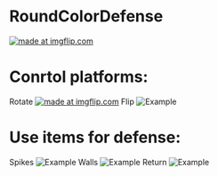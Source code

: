 # RoundColorDefense
<a href="https://imgflip.com/gif/3moa5c"><img src="https://i.imgflip.com/3moa5c.gif" title="made at imgflip.com"/></a>
# Conrtol platforms:
Rotate
<a href="https://imgflip.com/gif/3mo6ag"><img src="https://imgflip.com/gif/3mo6ag" title="made at imgflip.com"/></a>
Flip
<img src="https://imgflip.com/gif/3mo6g3.gif" title="Example"/>
# Use items for defense:
Spikes
<img src="https://imgflip.com/gif/3mo9sx.gif" title="Example"/>
Walls
<img src="https://imgflip.com/gif/3mo9zz.gif" title="Example"/>
Return
<img src="https://imgflip.com/gif/3moa5c.gif" title="Example"/>
